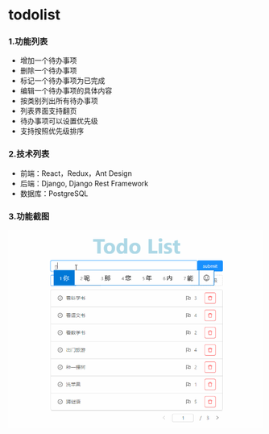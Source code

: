 # todolist
### 1.功能列表

- 增加一个待办事项
- 删除一个待办事项
- 标记一个待办事项为已完成
- 编辑一个待办事项的具体内容
- 按类别列出所有待办事项
- 列表界面支持翻页
- 待办事项可以设置优先级
- 支持按照优先级排序

### 2.技术列表

- 前端：React，Redux，Ant Design
- 后端：Django,  Django Rest Framework
- 数据库：PostgreSQL

### 3.功能截图

![image](https://github.com/Jomornt/todolist/blob/master/intro.gif)